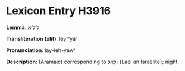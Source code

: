 # Lexicon Entry H3916

**Lemma**: לֵילְיָא

**Transliteration (xlit)**: lêylᵉyâʼ

**Pronunciation**: lay-leh-yaw'

**Description**:
(Aramaic) corresponding to לָאֵל; {Lael an Israelite}; night.
